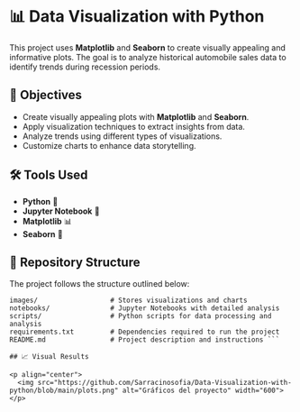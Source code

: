 # 📊 Data Visualization with Python  

This project uses **Matplotlib** and **Seaborn** to create visually appealing and informative plots. The goal is to analyze historical automobile sales data to identify trends during recession periods.  

## 📌 Objectives  
- Create visually appealing plots with **Matplotlib** and **Seaborn**.  
- Apply visualization techniques to extract insights from data.  
- Analyze trends using different types of visualizations.  
- Customize charts to enhance data storytelling.  

## 🛠 Tools Used  
- **Python** 🐍  
- **Jupyter Notebook** 📓  
- **Matplotlib** 📊  
- **Seaborn** 🎨  

## 📂 Repository Structure 
The project follows the structure outlined below:
``` data/                    # Contains datasets used for analysis
images/                  # Stores visualizations and charts
notebooks/               # Jupyter Notebooks with detailed analysis
scripts/                 # Python scripts for data processing and analysis
requirements.txt         # Dependencies required to run the project
README.md                # Project description and instructions ```

## 📈 Visual Results

<p align="center">
  <img src="https://github.com/Sarracinosofia/Data-Visualization-with-python/blob/main/plots.png" alt="Gráficos del proyecto" width="600">
</p>
